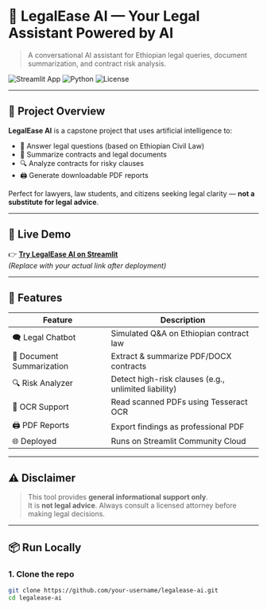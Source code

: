 # 💼 LegalEase AI — Your Legal Assistant Powered by AI

> A conversational AI assistant for Ethiopian legal queries, document summarization, and contract risk analysis.

![Streamlit App](https://img.shields.io/badge/Streamlit-Framework-blue?logo=streamlit&logoColor=white)
![Python](https://img.shields.io/badge/Python-3.8%2B-yellow?logo=python)
![License](https://img.shields.io/badge/License-MIT-green)

---

## 🎯 Project Overview

**LegalEase AI** is a capstone project that uses artificial intelligence to:
- 💬 Answer legal questions (based on Ethiopian Civil Law)
- 📄 Summarize contracts and legal documents
- 🔍 Analyze contracts for risky clauses
- 🖨️ Generate downloadable PDF reports

Perfect for lawyers, law students, and citizens seeking legal clarity — **not a substitute for legal advice**.

---

## 🚀 Live Demo

👉 **[Try LegalEase AI on Streamlit](https://legalease-ai-et.streamlit.app/)**  
_(Replace with your actual link after deployment)_

---

## 🧩 Features

| Feature | Description |
|-------|-------------|
| 🗨️ Legal Chatbot | Simulated Q&A on Ethiopian contract law |
| 📄 Document Summarization | Extract & summarize PDF/DOCX contracts |
| 🔍 Risk Analyzer | Detect high-risk clauses (e.g., unlimited liability) |
| 📎 OCR Support | Read scanned PDFs using Tesseract OCR |
| 🖨️ PDF Reports | Export findings as professional PDF |
| 🌐 Deployed | Runs on Streamlit Community Cloud |

---

## ⚠️ Disclaimer

> This tool provides **general informational support only**.  
> It is **not legal advice**. Always consult a licensed attorney before making legal decisions.

---

## 📦 Run Locally

### 1. Clone the repo
```bash
git clone https://github.com/your-username/legalease-ai.git
cd legalease-ai
